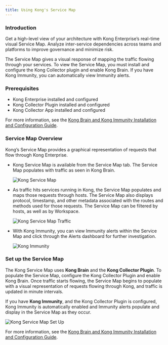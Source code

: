 ```yaml
---
title: Using Kong's Service Map
---
```


### Introduction

Get a high-level view of your architecture with Kong Enterprise’s real-time visual Service Map. Analyze inter-service dependencies across teams and platforms to improve governance and minimize risk.

The Service Map gives a visual response of mapping the traffic flowing through your services. To view the Service Map, you must install and configure the Kong Collector plugin and enable Kong Brain. If you have Kong Immunity, you can automatically view Immunity alerts.

### Prerequisites

* Kong Enterprise installed and configured
* Kong Collector Plugin installed and configured
* Kong Collector App installed and configured


For more information, see the [Kong Brain and Kong Immunity Installation and Configuration Guide](/enterprise/{{page.kong_version}}/brain-immunity/install-configure).

### Service Map Overview

Kong’s Service Map provides a graphical representation of requests that flow through Kong Enterprise.

* Kong Service Map is available from the Service Map tab. The Service Map populates with traffic as seen in Kong Brain.

   ![Kong Service Map](https://doc-assets.konghq.com/1.3/service-map/kong_service_map.png)


* As traffic hits services running in Kong, the Service Map populates and maps those requests through hosts. The Service Map also displays protocol, timestamp, and other metadata associated with the routes and methods used for those requests. The Service Map can be filtered by hosts, as well as by Workspace.

   ![Kong Service Map Traffic](https://doc-assets.konghq.com/1.3/service-map/kong_service_map_traffic.png)


* With Kong Immunity, you can view Immunity alerts within the Service Map and click through the Alerts dashboard for further investigation.

  ![Kong Immunity](https://doc-assets.konghq.com/1.3/service-map/kong_immunity.png)


### Set up the Service Map

The Kong Service Map uses **Kong Brain** and the **Kong Collector Plugin**. To populate the Service Map, configure the Kong Collector Plugin and enable Kong Brain. Once traffic starts flowing, the Service Map begins to populate with a visual representation of requests flowing through Kong, and traffic is updated in minute intervals.

If you have **Kong Immunity**, and the Kong Collector Plugin is configured, Kong Immunity is automatically enabled and Immunity alerts populate and display in the Service Map as they occur.

  ![Kong Service Map Set Up](https://doc-assets.konghq.com/1.3/service-map/kong_service_map_setup.png)

For more information, see the [Kong Brain and Kong Immunity Installation and Configuration Guide](/enterprise/{{page.kong_version}}/brain-immunity/install-configure).
